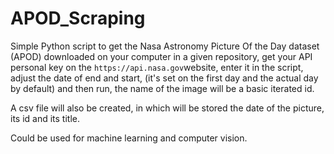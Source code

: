 # APOD_Scraping

Simple Python script to get the Nasa Astronomy Picture Of the Day dataset (APOD) downloaded on your computer in a given repository, get your API personal key on the 
`https://api.nasa.gov`website, enter it in the script, adjust the date of end and start, (it's set on the first day and the actual day by default) and then run, the name of the image will be a basic iterated id.

A csv file will also be created, in which will be stored the date of the picture, its id and its title.

Could be used for machine learning and computer vision.
